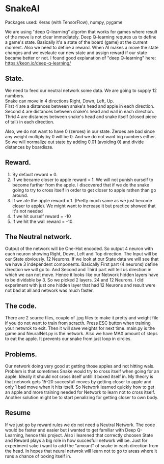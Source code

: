# SnakeAI
Packages used: Keras (with TensorFlow), numpy, pygame

We are using "deep Q-learning" algortm that works for games where result of the move is not clear immediately.
Deep Q-learning requres us to define a game's state. Basically it's a state of the board (game) at the current moment. 
Also we need to define a reward. When AI makes a move the state changes and we evelaute our new state and assign reward if our state became better or not.
I found good explanation of "deep Q-learning" here: https://keon.io/deep-q-learning/

## State.
We need to feed our neutral network some data. We are going to supply 12 numbers.<br>
Snake can move in 4 directions Right, Down, Left, Up.<br>
First 4 are a distances between snake's head and apple in each direction.<br>
Second 4 are distances between snake's head and wall in each direction.<br>
Thrid 4 are distances between snake's head and snake itself (closed piece of tail) in each direction.<br>

Also, we do not want to have 0 (zeroes) in our state. Zeroes are bad since any weight multiply by 0 will be 0. And we do not want big numbers either. So we will normalize out state by adding 0.01 (avoiding 0) and divide distances by boardisze. 
## Reward.
1. By default reward = 0. 
2. If we became closer to apple reward = 1. We will not punish ourself to become further from the apple. I discovered that if we do the snake going to try to cross itself in order to get closer to apple rathen than go around.
3. if we ate the apple reward = 1. (Pretty much same as we just become closer to apple). We might want to increase it but practice showed that it's not needed
4. If we hit ourself reward = -10
5. If we hit the wall reward = -10.

## The Neutral network.
Output of the network will be  One-Hot encoded. So output 4 neuron with each neuron showing Right, Down, Left and Top direction.
The Input will be our State obviously. 12 Neurons.
If we look at our State data we will see that we have 3 independent components. Basically First part (4 neurons) define direction we will go to. And Second and Third part will tell us direction in which we can not move. Hence it looks like our Network hidden layers have to be dividable by 3. So we picked 2 layers. 24 and 12 Neurons. I did experiment with just one hidden layer that had 12 Neurons and result were not bad at all and network was much faster. 


## The code. 
There are 2 source files, couple of .jpg files to make it pretty and weight file if you do not want to train from scracth. Press ESC button when training your netwrok to exit. Then it will save weights for next time.
main.py is the game and NeuralNet.py is the network. Also we have MAX amount of steps to eat the apple. It prevents our snake from just loop in circles.

## Problems. 
Our network doing very good at getting those apples and not hitting wals.<br>
Problem is that sometimes Snake would try to cross itself when going for an apple. Ideally it should not cross itself untill it boxed itself in. 
My theory is that network gets 15-20 succesfull moves by getting closer to apple and only 1 bad move when it hits itself. So Network learned quickly how to get an apple and more training needed for Network to learn not to cross itself. Another solution might be to start penalizing for getting closer to own body.

## Resume
If we just go by reward rules we do not need a Neutral Network. The code would be faster and easier but i wanted to get familiar with Deep Q-Learning, hence this project.
Also i learened that correctly choosen State and Reward plays a big role in how succesfull network will be. Just for experiment sake i want to add the "amount" of snake in each direction from the head. In hopes that neural netwrok will learn not to go to areas where it runs a chance of boxing itself in. 

